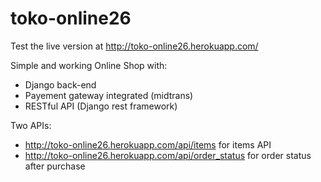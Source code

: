 ﻿# toko-online26  

Test the live version at http://toko-online26.herokuapp.com/  


Simple and working Online Shop with:
* Django back-end
* Payement gateway integrated (midtrans)  
* RESTful API (Django rest framework)  


Two APIs: 
* http://toko-online26.herokuapp.com/api/items for items API
* http://toko-online26.herokuapp.com/api/order_status for order status after purchase
